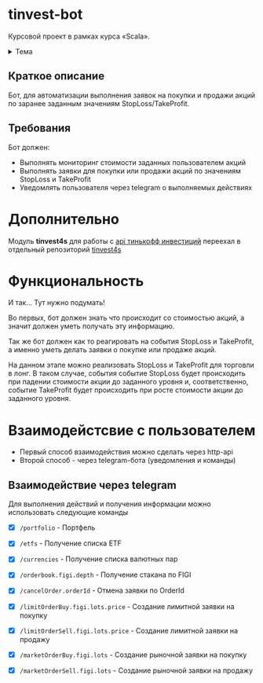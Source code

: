 # tinvest-bot

Курсовой проект в рамках курса «Scala».

<details>
<summary>Тема</summary>
  
```
StopLoss, TakeProfit для инвестиций
 - Предполагает погружение в предметную область
 - Нужно иметь брокерский счет в Тинькофф.Инвестиции (или завести счет там)
 - Разработка алгоритма StopLoss/TakeProfit
 - Интеграция с OpenApi Тинькофф.Инвестиции (https://tinkoffcreditsystems.github.io/invest-openapi/)
 - Уведомление пользователей через telegram
```
</details>

## Краткое описание

Бот, для автоматизации выполнения заявок на покупки и продажи акций по заранее заданным значениям StopLoss/TakeProfit.

## Требования

Бот должен:
* Выполнять мониторинг стоимости заданных пользователем акций
* Выполнять заявки для покупки или продажи акций по значениям StopLoss и TakeProfit
* Уведомлять пользователя через telegram о выполняемых действиях

# Дополнительно

Модуль **tinvest4s** для работы с [api тинькофф инвестиций](https://tinkoffcreditsystems.github.io/invest-openapi/) переехал в отдельный репозиторий [tinvest4s](https://github.com/a-khakimov/tinvest4s)

# Функциональность

И так... Тут нужно подумать!

Во первых, бот должен знать что происходит со стоимостью акций, а значит должен уметь получать эту информацию.

Так же бот должен как то реагировать на события StopLoss и TakeProfit, а именно уметь делать заявки о покупке или продаже акций.

На данном этапе можно реализовать StopLoss и TakeProfit для торговли в лонг. В таком случае, события событие StopLoss будет происходить при падении стоимости акции до заданного уровня и, соответственно, событие TakeProfit будет происходить при росте стоимости акции до заданного уровня.

# Взаимодейстсвие с пользователем

* Первый способ взаимодействия можно сделать через http-api
* Второй способ - через telegram-бота (уведомления и команды)

## Взаимодействие через telegram

Для выполнения действий и получения информации можно использовать следующие команды

*  [x] `/portfolio` - Портфель
*  [x] `/etfs` - Получение списка ETF
*  [x] `/currencies` - Получение списка валютных пар
*  [x] `/orderbook.figi.depth` - Получение стакана по FIGI
*  [x] `/cancelOrder.orderId` - Отмена заявки по OrderId
*  [x] `/limitOrderBuy.figi.lots.price` - Создание лимитной заявки на покупку
*  [x] `/limitOrderSell.figi.lots.price` - Создание лимитной заявки на продажу
*  [x] `/marketOrderBuy.figi.lots` - Создание рыночной заявки на покупку
*  [x] `/marketOrderSell.figi.lots` - Создание рыночной заявки на продажу

